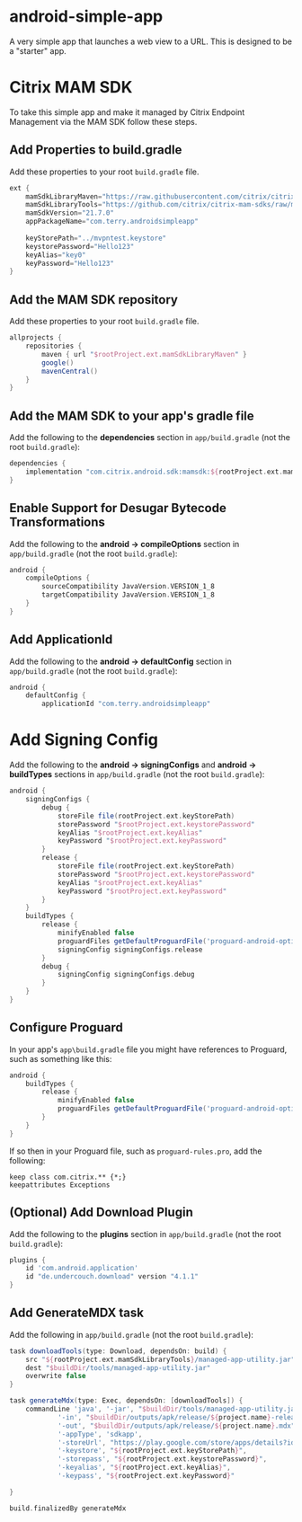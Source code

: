 # android-simple-app

A very simple app that launches a web view to a URL. This is designed to be a "starter" app.

# Citrix MAM SDK

To take this simple app and make it managed by Citrix Endpoint Management via the MAM SDK follow these steps.

## Add Properties to build.gradle

Add these properties to your root `build.gradle` file.

```groovy
ext {
    mamSdkLibraryMaven="https://raw.githubusercontent.com/citrix/citrix-mam-sdks/main/maven"
    mamSdkLibraryTools="https://github.com/citrix/citrix-mam-sdks/raw/main/tools/java"
    mamSdkVersion="21.7.0"
    appPackageName="com.terry.androidsimpleapp"
    
    keyStorePath="../mvpntest.keystore"
    keystorePassword="Hello123"
    keyAlias="key0"
    keyPassword="Hello123"
}
```

## Add the MAM SDK repository

Add these properties to your root `build.gradle` file.

```groovy
allprojects {
    repositories {
        maven { url "$rootProject.ext.mamSdkLibraryMaven" }
        google()
        mavenCentral()
    }
}
```

## Add the MAM SDK to your app's gradle file

Add the following to the **dependencies** section in `app/build.gradle` (not the root `build.gradle`):

```groovy
dependencies {
    implementation "com.citrix.android.sdk:mamsdk:${rootProject.ext.mamSdkVersion}"
}
```

## Enable Support for Desugar Bytecode Transformations 

Add the following to the **android -> compileOptions** section in `app/build.gradle` (not the root `build.gradle`):

```groovy
android {
    compileOptions {
        sourceCompatibility JavaVersion.VERSION_1_8
        targetCompatibility JavaVersion.VERSION_1_8
    }
}
```

## Add ApplicationId

Add the following to the **android -> defaultConfig** section in `app/build.gradle` (not the root `build.gradle`):

```groovy
android {
    defaultConfig {
        applicationId "com.terry.androidsimpleapp"
```

# Add Signing Config

Add the following to the **android -> signingConfigs** and **android -> buildTypes** sections in `app/build.gradle` (not the root `build.gradle`):

```groovy
android {
    signingConfigs {
        debug {
            storeFile file(rootProject.ext.keyStorePath)
            storePassword "$rootProject.ext.keystorePassword"
            keyAlias "$rootProject.ext.keyAlias"
            keyPassword "$rootProject.ext.keyPassword"
        }
        release {
            storeFile file(rootProject.ext.keyStorePath)
            storePassword "$rootProject.ext.keystorePassword"
            keyAlias "$rootProject.ext.keyAlias"
            keyPassword "$rootProject.ext.keyPassword"
        }
    }
    buildTypes {
        release {
            minifyEnabled false
            proguardFiles getDefaultProguardFile('proguard-android-optimize.txt'), 'proguard-rules.pro'
            signingConfig signingConfigs.release
        }
        debug {
            signingConfig signingConfigs.debug
        }
    }
}
```

## Configure Proguard

In your app's `app\build.gradle` file you might have references to Proguard, such as something like this:

```groovy
android {
    buildTypes {
        release {
            minifyEnabled false
            proguardFiles getDefaultProguardFile('proguard-android-optimize.txt'), 'proguard-rules.pro'
        }
    }
}
```

If so then in your Proguard file, such as `proguard-rules.pro`, add the following:

```text
keep class com.citrix.** {*;}
keepattributes Exceptions
```

## (Optional) Add Download Plugin

Add the following to the **plugins** section in `app/build.gradle` (not the root `build.gradle`):

```groovy
plugins {
    id 'com.android.application'
    id "de.undercouch.download" version "4.1.1"
}
```

## Add GenerateMDX task

Add the following in `app/build.gradle` (not the root `build.gradle`):

```groovy
task downloadTools(type: Download, dependsOn: build) {
    src "${rootProject.ext.mamSdkLibraryTools}/managed-app-utility.jar"
    dest "$buildDir/tools/managed-app-utility.jar"
    overwrite false
}

task generateMdx(type: Exec, dependsOn: [downloadTools]) {
    commandLine 'java', '-jar', "$buildDir/tools/managed-app-utility.jar", 'wrap',
            '-in', "$buildDir/outputs/apk/release/${project.name}-release.apk",
            '-out', "$buildDir/outputs/apk/release/${project.name}.mdx",
            '-appType', 'sdkapp',
            '-storeUrl', "https://play.google.com/store/apps/details?id=${rootProject.ext.appPackageName}",
            '-keystore', "${rootProject.ext.keyStorePath}",
            '-storepass', "${rootProject.ext.keystorePassword}",
            '-keyalias', "${rootProject.ext.keyAlias}",
            '-keypass', "${rootProject.ext.keyPassword}"

}

build.finalizedBy generateMdx
```

